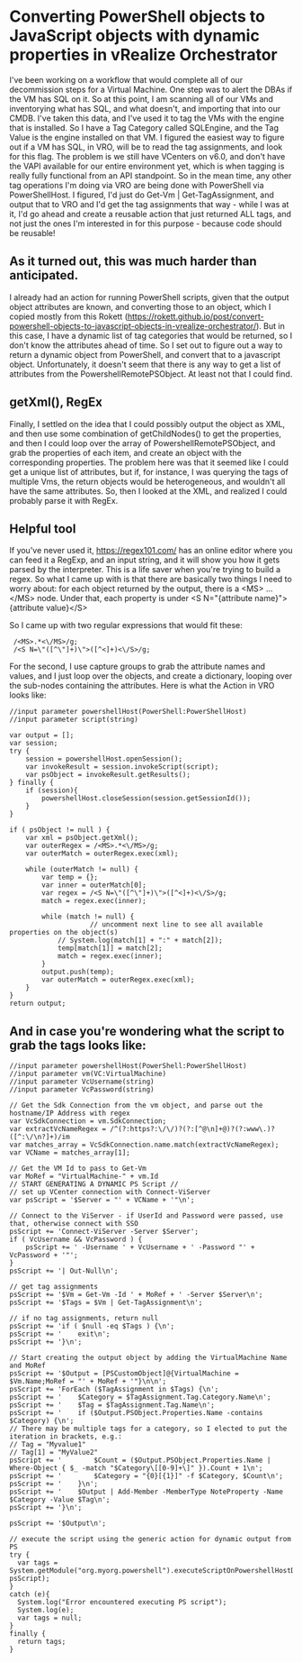 # Converting PowerShell objects to JavaScript objects with dynamic properties in vRealize Orchestrator

I've been working on a workflow that would complete all of our decommission steps for a Virtual Machine.  One step was to alert the DBAs if the VM has SQL on it.  So at this point, I am scanning all of our VMs and inventorying what has SQL, and what doesn't, and importing that into our CMDB.  I've taken this data, and I've used it to tag the VMs with the engine that is installed.  So I have a Tag Category called SQLEngine, and the Tag Value is the engine installed on that VM.  I figured the easiest way to figure out if a VM has SQL, in VRO, will be to read the tag assignments, and look for this flag.  The problem is we still have VCenters on v6.0, and don't have the VAPI available for our entire environment yet, which is when tagging is really fully functional from an API standpoint.  So in the mean time, any other tag operations I'm doing via VRO are being done with PowerShell via PowerShellHost.  I figured, I'd just do Get-Vm | Get-TagAssignment, and output that to VRO and I'd get the tag assignments that way - while I was at it, I'd go ahead and create a reusable action that just returned ALL tags, and not just the ones I'm interested in for this purpose - because code should be reusable! 

## As it turned out, this was much harder than anticipated.  

I already had an action for running PowerShell scripts, given that the output object attributes are known, and converting those to an object, which I copied mostly from this Rokett (https://rokett.github.io/post/convert-powershell-objects-to-javascript-objects-in-vrealize-orchestrator/).  But in this case, I have a dynamic list of tag categories that would be returned, so I don't know the attributes ahead of time.  So I set out to figure out a way to return a dynamic object from PowerShell, and convert that to a javascript object. Unfortunately, it doesn't seem that there is any way to get a list of attributes from the PowershellRemotePSObject. At least not that I could find.

## getXml(), RegEx

Finally, I settled on the idea that I could possibly output the object as XML, and then use some combination of getChildNodes() to get the properties, and then I could loop over the array of PowershellRemotePSObject, and grab the properties of each item, and create an object with the corresponding properties.  The problem here was that it seemed like I could get a unique list of attributes, but if, for instance, I was querying the tags of multiple Vms, the return objects would be heterogeneous, and wouldn't all have the same attributes.  So, then I looked at the XML, and realized I could probably parse it with RegEx.

## Helpful tool

If you've never used it, https://regex101.com/ has an online editor where you can feed it a RegExp, and an input string, and it will show you how it gets parsed by the interpreter.  This is a life saver when you're trying to build a regex.  So what I came up with is that there are basically two things I need to worry about: for each object returned by the output, there is a \<MS\> ... \</MS\> node.  Under that, each property is under \<S N="{attribute name}"\>{attribute value}\</S\> 

So I came up with two regular expressions that would fit these:

     /<MS>.*<\/MS>/g;
     /<S N=\"([^\"]+)\">([^<]+)<\/S>/g;

For the second, I use capture groups to grab the attribute names and values, and I just loop over the objects, and create a dictionary, looping over the sub-nodes containing the attributes.  Here is what the Action in VRO looks like: 


    //input parameter powershellHost(PowerShell:PowerShellHost)
    //input parameter script(string)

    var output = [];
    var session;
    try {
        session = powershellHost.openSession();
        var invokeResult = session.invokeScript(script);
        var psObject = invokeResult.getResults();
    } finally {
        if (session){
            powershellHost.closeSession(session.getSessionId());
        }
    }

    if ( psObject != null ) {
        var xml = psObject.getXml();
        var outerRegex = /<MS>.*<\/MS>/g;
        var outerMatch = outerRegex.exec(xml);

        while (outerMatch != null) {
            var temp = {};
            var inner = outerMatch[0];
            var regex = /<S N=\"([^\"]+)\">([^<]+)<\/S>/g;
            match = regex.exec(inner);

            while (match != null) {
                        // uncomment next line to see all available properties on the object(s)
                // System.log(match[1] + ":" + match[2]);
                temp[match[1]] = match[2];
                match = regex.exec(inner);
            }
            output.push(temp);
            var outerMatch = outerRegex.exec(xml);
        }
    }
    return output;
    
## And in case you're wondering what the script to grab the tags looks like:
    
    //input parameter powershellHost(PowerShell:PowerShellHost)
    //input parameter vm(VC:VirtualMachine)
    //input parameter VcUsername(string)
    //input parameter VcPassword(string)
    
    // Get the Sdk Connection from the vm object, and parse out the hostname/IP Address with regex
    var VcSdkConnection = vm.SdkConnection;
    var extractVcNameRegex = /^(?:https?:\/\/)?(?:[^@\n]+@)?(?:www\.)?([^:\/\n?]+)/im
    var matches_array = VcSdkConnection.name.match(extractVcNameRegex);
    var VCName = matches_array[1];
    
    // Get the VM Id to pass to Get-Vm
    var MoRef = "VirtualMachine-" + vm.Id
    // START GENERATING A DYNAMIC PS Script //
    // set up VCenter connection with Connect-ViServer
    var psScript = '$Server = "' + VCName + '"\n';
    
    // Connect to the ViServer - if UserId and Password were passed, use that, otherwise connect with SSO
    psScript += 'Connect-ViServer -Server $Server';
    if ( VcUsername && VcPassword ) { 
        psScript += ' -Username ' + VcUsername + ' -Password "' + VcPassword + '"';
    }
    psScript += '| Out-Null\n';

    // get tag assignments
    psScript += '$Vm = Get-Vm -Id ' + MoRef + ' -Server $Server\n';
    psScript += '$Tags = $Vm | Get-TagAssignment\n';

    // if no tag assignments, return null
    psScript += 'if ( $null -eq $Tags ) {\n';
    psScript += '    exit\n';
    psScript += '}\n';

    // Start creating the output object by adding the VirtualMachine Name and MoRef
    psScript += '$Output = [PSCustomObject]@{VirtualMachine = $Vm.Name;MoRef = "' + MoRef + '"}\n\n';
    psScript += 'ForEach ($TagAssignment in $Tags) {\n';
    psScript += '    $Category = $TagAssignment.Tag.Category.Name\n';
    psScript += '    $Tag = $TagAssignment.Tag.Name\n';
    psScript += '    if ($Output.PSObject.Properties.Name -contains $Category) {\n';
    // There may be multiple tags for a category, so I elected to put the iteration in brackets, e.g.:
    // Tag = "Myvalue1"
    // Tag[1] = "MyValue2"
    psScript += '        $Count = ($Output.PSObject.Properties.Name | Where-Object { $_ -match "$Category\[[0-9]+\]" }).Count + 1\n';
    psScript += '        $Category = "{0}[{1}]" -f $Category, $Count\n';
    psScript += '    }\n';
    psScript += '    $Output | Add-Member -MemberType NoteProperty -Name $Category -Value $Tag\n';
    psScript += '}\n';

    psScript += '$Output\n';

    // execute the script using the generic action for dynamic output from PS
    try {
      var tags = System.getModule("org.myorg.powershell").executeScriptOnPowershellHostDynamicOutput(powershellHost, psScript);
    } 
    catch (e){
      System.log("Error encountered executing PS script");
      System.log(e);
      var tags = null;
    }
    finally {
      return tags;
    }
